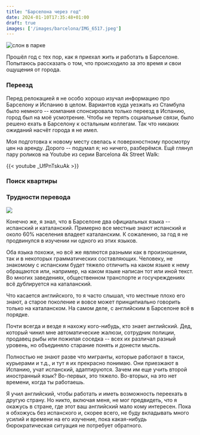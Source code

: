 ```yaml
---
title: "Барселона через год"
date: 2024-01-10T17:35:48+01:00
draft: true
images: ['/images/barcelona/IMG_6517.jpeg']
---
```


![слон в парке](/images/barcelona/IMG_6517.jpeg "Слон в парке")

Прошёл год с тех пор, как я приехал жить и работать в Барселоне. Попытаюсь рассказать о том, что происходило за это время и свои ощущения от города.

### Переезд
Перед релокацией я не особо хорошо изучал информацию про Барселону и Испанию в целом. Вариантов куда уезжать из Стамбула было немного -- компания спонсировала только переезд в Испанию, город был на моё усмотрение. Чтобы не терять социальные связи, было решено ехать в Барселону к остальным коллегам. Так что никаких ожиданий насчёт города я не имел.

Моя подготовка к новому месту свелась к поверхностному просмотру цен на аренду. Дорого -- подумал я; но ничего, разберёмся. Ещё глянул пару роликов на Youtube из серии Barcelona 4k Street Walk:

{{< youtube _UfPnTskuAk >}}

### Поиск квартиры

### Трудности перевода
![](/images/memes/ugleplastic.jpeg)

Конечно же, я знал, что в Барселоне два официальных языка -- испанский и каталанский. Примерно все местные знают испанский и около 60% населения владеет каталанским. К сожалению, за год я не продвинулся в изучении ни одного из этих языков. 

Оба языка похожи, но всё же являются разными как в произношении, так и в некоторых грамматических составляющих. Человеку, не знакомому с испанским будет тяжело отличить на каком языке к нему обращаются или, например, на каком языке написан тот или иной текст. Во многих заведениях, общественном транспорте и госучреждениях всё дублируется на каталанский.

Что касается английского, то я часто слышал, что местные плохо его знают, а старое поколение и вовсе может принципиально говорить только на каталанском. На самом деле, с английским в Барселоне всё в порядке.

Почти всегда и везде я нахожу кого-нибудь, кто знает английский. Дед, который чинил мне автоматические жалюзи, сотрудник полиции, продавец рыбы или пожилая соседка -- всех их различал разный уровень, но объединяло старание понять и донести мысль.

Полностью не знают разве что мигранты, которые работают в такси, курьерами и т.д., и тут я их прекрасно понимаю. Они приезжают в Испанию, учат испанский, адаптируются. Зачем им еще учить второй иностранный язык? Во-первых, это тяжело. Во-вторых, на это нет времени, когда ты работаешь.

Я учил английский, чтобы работать и иметь возможность переехать в другую страну. Но никто, включая меня, не мог предвидеть, что я окажусь в стране, где этот ваш английский мало кому интересен. Пока я обхожусь без испанского и, скорее всего, не буду вкладывать много усилий и времени на его изучение, пока какая-нибудь бюрократическая ситуация не потребует обратного.

